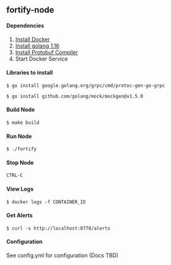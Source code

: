 ## fortify-node

#### Dependencies

1. [Install Docker](https://docs.docker.com/get-docker/)
2. [Install golang 1.16](https://golang.org/doc/install)
3. [Install Protobuf Compiler](https://grpc.io/docs/protoc-installation/)
4. Start Docker Service

#### Libraries to install
```shell
$ go install google.golang.org/grpc/cmd/protoc-gen-go-grpc 
```
```shell 
$ go install github.com/golang/mock/mockgen@v1.5.0
```

#### Build Node

```shell
$ make build
```

#### Run Node

```shell
$ ./fortify
```

#### Stop Node

```
CTRL-C
```

#### View Logs

```shell
$ docker logs -f CONTAINER_ID
```

#### Get Alerts

```shell
$ curl -s http://localhost:8778/alerts
```


#### Configuration

See config.yml for configuration (Docs TBD)